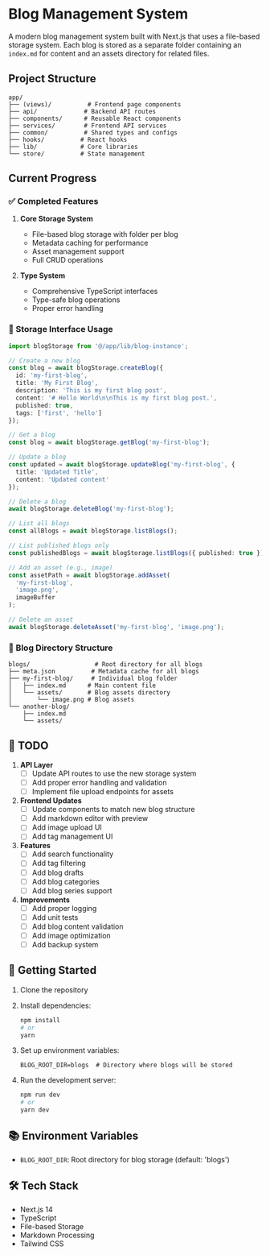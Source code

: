 # Blog Management System

A modern blog management system built with Next.js that uses a file-based storage system. Each blog is stored as a separate folder containing an `index.md` for content and an assets directory for related files.

## Project Structure

```
app/
├── (views)/          # Frontend page components
├── api/             # Backend API routes
├── components/      # Reusable React components
├── services/        # Frontend API services
├── common/          # Shared types and configs
├── hooks/          # React hooks
├── lib/            # Core libraries
└── store/          # State management
```

## Current Progress

### ✅ Completed Features

1. **Core Storage System**
   - File-based blog storage with folder per blog
   - Metadata caching for performance
   - Asset management support
   - Full CRUD operations

2. **Type System**
   - Comprehensive TypeScript interfaces
   - Type-safe blog operations
   - Proper error handling

### 🔧 Storage Interface Usage

```typescript
import blogStorage from '@/app/lib/blog-instance';

// Create a new blog
const blog = await blogStorage.createBlog({
  id: 'my-first-blog',
  title: 'My First Blog',
  description: 'This is my first blog post',
  content: '# Hello World\n\nThis is my first blog post.',
  published: true,
  tags: ['first', 'hello']
});

// Get a blog
const blog = await blogStorage.getBlog('my-first-blog');

// Update a blog
const updated = await blogStorage.updateBlog('my-first-blog', {
  title: 'Updated Title',
  content: 'Updated content'
});

// Delete a blog
await blogStorage.deleteBlog('my-first-blog');

// List all blogs
const allBlogs = await blogStorage.listBlogs();

// List published blogs only
const publishedBlogs = await blogStorage.listBlogs({ published: true });

// Add an asset (e.g., image)
const assetPath = await blogStorage.addAsset(
  'my-first-blog',
  'image.png',
  imageBuffer
);

// Delete an asset
await blogStorage.deleteAsset('my-first-blog', 'image.png');
```

### 📁 Blog Directory Structure

```
blogs/                  # Root directory for all blogs
├── meta.json          # Metadata cache for all blogs
├── my-first-blog/     # Individual blog folder
│   ├── index.md      # Main content file
│   └── assets/       # Blog assets directory
│       └── image.png # Blog assets
└── another-blog/
    ├── index.md
    └── assets/
```

## 📝 TODO

1. **API Layer**
   - [ ] Update API routes to use the new storage system
   - [ ] Add proper error handling and validation
   - [ ] Implement file upload endpoints for assets

2. **Frontend Updates**
   - [ ] Update components to match new blog structure
   - [ ] Add markdown editor with preview
   - [ ] Add image upload UI
   - [ ] Add tag management UI

3. **Features**
   - [ ] Add search functionality
   - [ ] Add tag filtering
   - [ ] Add blog drafts
   - [ ] Add blog categories
   - [ ] Add blog series support

4. **Improvements**
   - [ ] Add proper logging
   - [ ] Add unit tests
   - [ ] Add blog content validation
   - [ ] Add image optimization
   - [ ] Add backup system

## 🚀 Getting Started

1. Clone the repository
2. Install dependencies:
   ```bash
   npm install
   # or
   yarn
   ```

3. Set up environment variables:
   ```env
   BLOG_ROOT_DIR=blogs  # Directory where blogs will be stored
   ```

4. Run the development server:
   ```bash
   npm run dev
   # or
   yarn dev
   ```

## 📚 Environment Variables

- `BLOG_ROOT_DIR`: Root directory for blog storage (default: 'blogs')

## 🛠️ Tech Stack

- Next.js 14
- TypeScript
- File-based Storage
- Markdown Processing
- Tailwind CSS
